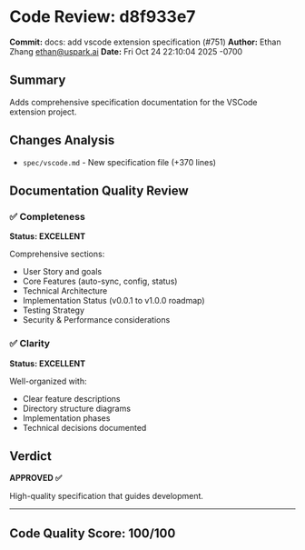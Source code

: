 # Code Review: d8f933e7

**Commit:** docs: add vscode extension specification (#751)
**Author:** Ethan Zhang <ethan@uspark.ai>
**Date:** Fri Oct 24 22:10:04 2025 -0700

## Summary

Adds comprehensive specification documentation for the VSCode extension project.

## Changes Analysis

- `spec/vscode.md` - New specification file (+370 lines)

## Documentation Quality Review

### ✅ Completeness
**Status: EXCELLENT**

Comprehensive sections:
- User Story and goals
- Core Features (auto-sync, config, status)
- Technical Architecture
- Implementation Status (v0.0.1 to v1.0.0 roadmap)
- Testing Strategy
- Security & Performance considerations

### ✅ Clarity
**Status: EXCELLENT**

Well-organized with:
- Clear feature descriptions
- Directory structure diagrams
- Implementation phases
- Technical decisions documented

## Verdict

**APPROVED ✅**

High-quality specification that guides development.

---

## Code Quality Score: 100/100

